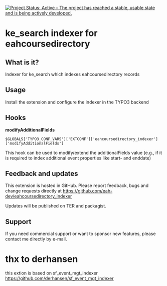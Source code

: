 [![Project Status: Active – The project has reached a stable, usable state and is being actively developed.](https://www.repostatus.org/badges/latest/active.svg)](https://www.repostatus.org/#active)

ke_search indexer for eahcoursedirectory
==================================

## What is it?

Indexer for ke_search which indexes eahcoursedirectory records

## Usage

Install the extension and configure the indexer in the TYPO3 backend

## Hooks

**modifyAdditionalFields** 

```
$GLOBALS['TYPO3_CONF_VARS']['EXTCONF']['eahcoursedirectory_indexer']['modifyAdditionalFields']
```

This hook can be used to modify/extend the additionalFields value (e.g., if it is required
to index additional event properties like start- and enddate) 

## Feedback and updates

This extension is hosted in GitHub. Please report feedback, bugs and change requests directly at 
https://github.com/eah-dev/eahcoursedirectory_indexer

Updates will be published on TER and packagist.

## Support

If you need commercial support or want to sponsor new features, please contact me directly by e-mail.

# thx to derhansen
this extion is based on sf_event_mgt_indexer
https://github.com/derhansen/sf_event_mgt_indexer
